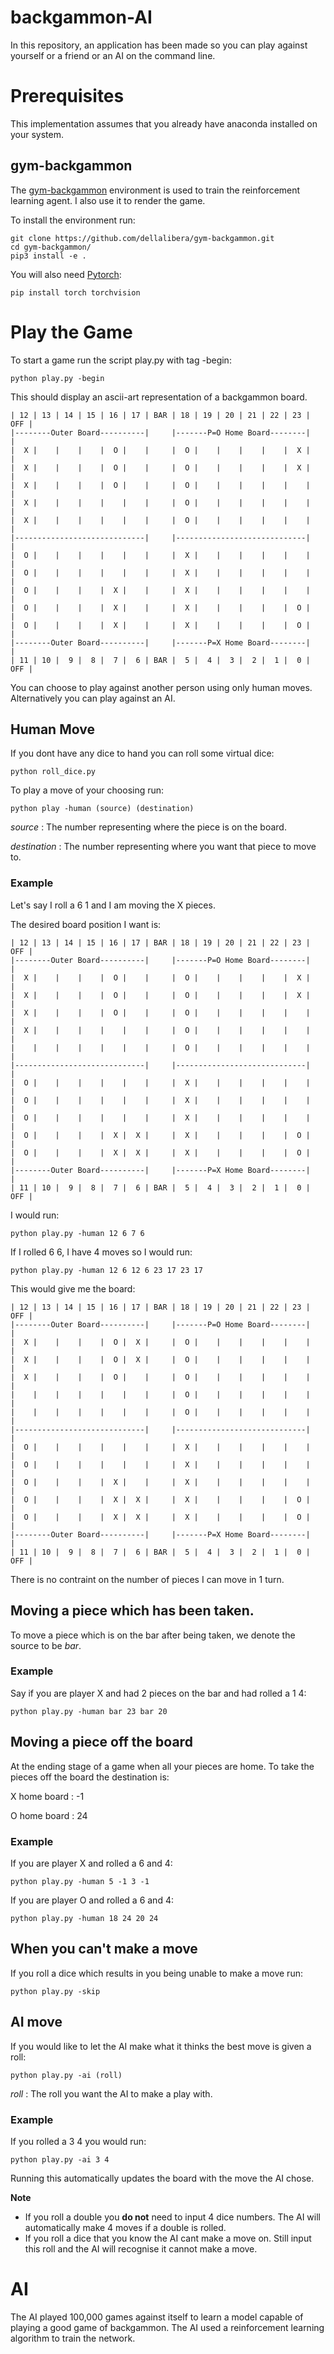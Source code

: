 # backgammon-AI

In this repository, an application has been made so you can play against yourself or a friend or an AI on the command line.

# Prerequisites

This implementation assumes that you already have anaconda installed on your system. 

## gym-backgammon

The [gym-backgammon](https://github.com/dellalibera/gym-backgammon) environment is used to train the reinforcement learning agent. I also use it to render the game.

To install the environment run:

```
git clone https://github.com/dellalibera/gym-backgammon.git
cd gym-backgammon/
pip3 install -e .
```
You will also need [Pytorch](https://github.com/pytorch/pytorch):

```
pip install torch torchvision
```
# Play the Game

To start a game run the script play.py with tag -begin:

```
python play.py -begin
```
This should display an ascii-art representation of a backgammon board.

```
| 12 | 13 | 14 | 15 | 16 | 17 | BAR | 18 | 19 | 20 | 21 | 22 | 23 | OFF |
|--------Outer Board----------|     |-------P=O Home Board--------|     |
|  X |    |    |    |  O |    |     |  O |    |    |    |    |  X |     |
|  X |    |    |    |  O |    |     |  O |    |    |    |    |  X |     |
|  X |    |    |    |  O |    |     |  O |    |    |    |    |    |     |
|  X |    |    |    |    |    |     |  O |    |    |    |    |    |     |
|  X |    |    |    |    |    |     |  O |    |    |    |    |    |     |
|-----------------------------|     |-----------------------------|     |
|  O |    |    |    |    |    |     |  X |    |    |    |    |    |     |
|  O |    |    |    |    |    |     |  X |    |    |    |    |    |     |
|  O |    |    |    |  X |    |     |  X |    |    |    |    |    |     |
|  O |    |    |    |  X |    |     |  X |    |    |    |    |  O |     |
|  O |    |    |    |  X |    |     |  X |    |    |    |    |  O |     |
|--------Outer Board----------|     |-------P=X Home Board--------|     |
| 11 | 10 |  9 |  8 |  7 |  6 | BAR |  5 |  4 |  3 |  2 |  1 |  0 | OFF |
```

You can choose to play against another person using only human moves. Alternatively you can play against an AI.

## Human Move

If you dont have any dice to hand you can roll some virtual dice:

```
python roll_dice.py
```

To play a move of your choosing run:

```
python play -human (source) (destination)
```

*source* : The number representing where the piece is on the board.

*destination* : The number representing where you want that piece to move to.

### Example

Let's say I roll a 6 1 and I am moving the X pieces.

The desired board position I want is:

```
| 12 | 13 | 14 | 15 | 16 | 17 | BAR | 18 | 19 | 20 | 21 | 22 | 23 | OFF |
|--------Outer Board----------|     |-------P=O Home Board--------|     |
|  X |    |    |    |  O |    |     |  O |    |    |    |    |  X |     |
|  X |    |    |    |  O |    |     |  O |    |    |    |    |  X |     |
|  X |    |    |    |  O |    |     |  O |    |    |    |    |    |     |
|  X |    |    |    |    |    |     |  O |    |    |    |    |    |     |
|    |    |    |    |    |    |     |  O |    |    |    |    |    |     |
|-----------------------------|     |-----------------------------|     |
|  O |    |    |    |    |    |     |  X |    |    |    |    |    |     |
|  O |    |    |    |    |    |     |  X |    |    |    |    |    |     |
|  O |    |    |    |    |    |     |  X |    |    |    |    |    |     |
|  O |    |    |    |  X |  X |     |  X |    |    |    |    |  O |     |
|  O |    |    |    |  X |  X |     |  X |    |    |    |    |  O |     |
|--------Outer Board----------|     |-------P=X Home Board--------|     |
| 11 | 10 |  9 |  8 |  7 |  6 | BAR |  5 |  4 |  3 |  2 |  1 |  0 | OFF |
```

I would run:

```
python play.py -human 12 6 7 6
```

If I rolled 6 6, I have 4 moves so I would run:

```
python play.py -human 12 6 12 6 23 17 23 17
```

This would give me the board:

```
| 12 | 13 | 14 | 15 | 16 | 17 | BAR | 18 | 19 | 20 | 21 | 22 | 23 | OFF |
|--------Outer Board----------|     |-------P=O Home Board--------|     |
|  X |    |    |    |  O |  X |     |  O |    |    |    |    |    |     |
|  X |    |    |    |  O |  X |     |  O |    |    |    |    |    |     |
|  X |    |    |    |  O |    |     |  O |    |    |    |    |    |     |
|    |    |    |    |    |    |     |  O |    |    |    |    |    |     |
|    |    |    |    |    |    |     |  O |    |    |    |    |    |     |
|-----------------------------|     |-----------------------------|     |
|  O |    |    |    |    |    |     |  X |    |    |    |    |    |     |
|  O |    |    |    |    |    |     |  X |    |    |    |    |    |     |
|  O |    |    |    |  X |    |     |  X |    |    |    |    |    |     |
|  O |    |    |    |  X |  X |     |  X |    |    |    |    |  O |     |
|  O |    |    |    |  X |  X |     |  X |    |    |    |    |  O |     |
|--------Outer Board----------|     |-------P=X Home Board--------|     |
| 11 | 10 |  9 |  8 |  7 |  6 | BAR |  5 |  4 |  3 |  2 |  1 |  0 | OFF |
```

There is no contraint on the number of pieces I can move in 1 turn.

## Moving a piece which has been taken.

To move a piece which is on the bar after being taken, we denote the source to be *bar*.

### Example

Say if you are player X and had 2 pieces on the bar and had rolled a 1 4:

```
python play.py -human bar 23 bar 20
```

## Moving a piece off the board

At the ending stage of a game when all your pieces are home. To take the pieces off the board the destination is:

X home board : -1 

O home board : 24

### Example

If you are player X and rolled a 6 and 4:

```
python play.py -human 5 -1 3 -1
```

If you are player O and rolled a 6 and 4:

```
python play.py -human 18 24 20 24
```

## When you can't make a move

If you roll a dice which results in you being unable to make a move run:

```
python play.py -skip
```

## AI move

If you would like to let the AI make what it thinks the best move is given a roll:

```
python play.py -ai (roll)
```

*roll* : The roll you want the AI to make a play with.

### Example

If you rolled a 3 4 you would run:

```
python play.py -ai 3 4
```

Running this automatically updates the board with the move the AI chose. 

**Note**
 - If you roll a double you **do not** need to input 4 dice numbers. The AI will automatically make 4 moves if a double is rolled.
 - If you roll a dice that you know the AI cant make a move on. Still input this roll and the AI will recognise it cannot make a move.

# AI

The AI played 100,000 games against itself to learn a model capable of playing a good game of backgammon. The AI used a reinforcement learning algorithm to train the network.
